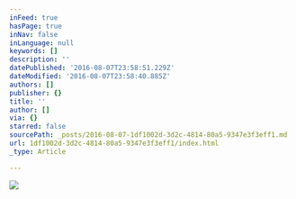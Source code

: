 ```yaml
---
inFeed: true
hasPage: true
inNav: false
inLanguage: null
keywords: []
description: ''
datePublished: '2016-08-07T23:58:51.229Z'
dateModified: '2016-08-07T23:58:40.885Z'
authors: []
publisher: {}
title: ''
author: []
via: {}
starred: false
sourcePath: _posts/2016-08-07-1df1002d-3d2c-4814-80a5-9347e3f3eff1.md
url: 1df1002d-3d2c-4814-80a5-9347e3f3eff1/index.html
_type: Article

---
```

![](https://the-grid-user-content.s3-us-west-2.amazonaws.com/2885b720-7fb4-4694-978a-9d6d1e6ca317.jpg)